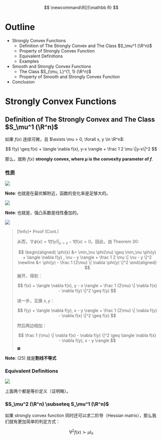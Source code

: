 $$
\newcommand\R[]{\mathbb R}
$$

# Outline

- Strongly Convex Functions
	- Definition of The Strongly Convex and The Class $S_\mu^1 (\R^n)$
	- Property of Strongly Convex Function
	- Equivalent Definitions
	- Examples
- Smooth and Strongly Convex Functions
	- The Class $S_{\mu, L}^{1, 1} (\R^n)$
	- Property of Smooth and Strongly Convex Function
- Conclusion

# Strongly Convex Functions

## 	Definition of The Strongly Convex and The Class $S_\mu^1 (\R^n)$

如果 $f(x)$ 连续可微，且 $\exists \mu > 0, \forall x, y \in \R^n$:

$$
f(y) \geq f(x) + \langle \nabla f(x), y-x \rangle + \frac 1 2 \mu \|y-x\|^2
$$

那么，就称 $f(x)$ **strongly convex, where $\mu$ is the convexity parameter of $f$**.

### 性质

<img src="https://gitlab.com/mtdickens1998/mtd-images/-/raw/main/pictures/2024/10/17_22_19_42_20241017221941.png"/>

**Note**: 也就是在最优解附近，函数的变化率是足够大的。

<img src="https://gitlab.com/mtdickens1998/mtd-images/-/raw/main/pictures/2024/10/17_22_20_0_20241017221959.png"/>

**Note**: 也就是，强凸系数是线性叠加的。

<img src="https://gitlab.com/mtdickens1998/mtd-images/-/raw/main/pictures/2024/10/17_22_32_26_20241017223225.png"/>

> [!info]+ Proof (Cont.)
> 
> 从而，$\nabla \phi(x) = \nabla f(y) |_{y=x} - \nabla f(x) = 0$。因此，由 Theorem 30:
> 
> $$
> \begin{aligned}
> \phi(x) &= \min_\nu \phi(\nu) \geq \min_\nu \phi(y) + \langle \nabla f(y) , \nu - y \rangle + \frac 1 2 \mu \| \nu - y \|^2 \newline
> &= \phi(y) - \frac 1 {2\mu} \| \nabla \phi(y) \|^2
> \end{aligned}
> $$
> 展开，得到：
> 
> $$
> f(x) + \langle \nabla f(x), y - x \rangle + \frac 1 {2\mu} \| \nabla f(x) - \nabla f(y) \|^2 \geq f(y)
> $$
> 
> 进一步，互换 $x, y$：
> 
> $$
> f(y) + \langle \nabla f(y), x - y \rangle + \frac 1 {2\mu} \| \nabla f(y) - \nabla f(x) \|^2 \geq f(x)
> $$
> 
> 然后两边相加：
> 
> $$
> \frac 1 {\mu} \| \nabla f(x) - \nabla f(y) \|^2 \geq \langle \nabla f(x) - \nabla f(y), x - y \rangle
> $$
> $\blacksquare$

**Note**: (25) 就是**割线不等式**

### Equivalent Definitions

<img src="https://gitlab.com/mtdickens1998/mtd-images/-/raw/main/pictures/2024/10/18_2_50_1_20241018025001.png"/>

上面两个都是等价定义（证明略）。

### $S_\mu^2 (\R^n) \subseteq S_\mu^1 (\R^n)$

如果 strongly convex function 同时还可以求二阶导（Hessian matrix），那么我们就有更加简单的判定方式：

$$
\nabla^2 f(x) \succ \mu I_n
$$
